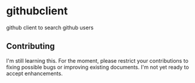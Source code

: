 # githubclient
github client to search github users


Contributing
------------

I'm still learning this. For the moment, please restrict your contributions to fixing possible bugs
or improving existing documents. I'm not yet ready to accept enhancements.
